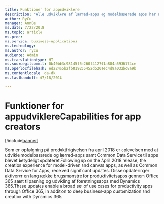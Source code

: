 ```yaml
---
title: Funktioner for appudviklere
description: "Alle udviklere af lærred-apps og modelbaserede apps har nu flere funktioner end nogensinde før"
author: RyCu
manager: AnnBe
ms.date: 7/22/2018
ms.topic: article
ms.prod: 
ms.service: business-applications
ms.technology: 
ms.author: rycu
audience: Admin
ms.translationtype: HT
ms.sourcegitcommit: 0b40bb3c98145f5a260f412701a884a5936174ce
ms.openlocfilehash: ed224a5b2fb819235452d5208ec4d9a032bc8a9b
ms.contentlocale: da-dk
ms.lasthandoff: 07/18/2018

---
```

# <a name="capabilities-for-app-creators"></a><span data-ttu-id="7a95e-103">Funktioner for appudviklere</span><span class="sxs-lookup"><span data-stu-id="7a95e-103">Capabilities for app creators</span></span>


[!include[banner](../../includes/banner.md)]

<span data-ttu-id="7a95e-104">Som en opfølgning på produktfrigivelsen fra april 2018 er oplevelsen med at udvikle modelbaserede og lærred-apps samt Common Data Service til apps blevet betydeligt opdateret.</span><span class="sxs-lookup"><span data-stu-id="7a95e-104">Following up on the April 2018 release, the creation experience for model-driven and canvas apps, as well as Common Data Service for Apps, received significant updates.</span></span> <span data-ttu-id="7a95e-105">Disse opdateringer aktiverer en lang række brugsmønstre for produktivitetsapps gennem Office 365 samt tilpasning og udvikling af forretningsapps med Dynamics 365.</span><span class="sxs-lookup"><span data-stu-id="7a95e-105">These updates enable a broad set of use cases for productivity apps through Office 365, in addition to deep business-app customization and creation with Dynamics 365.</span></span>

